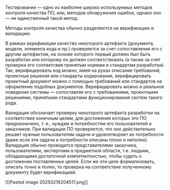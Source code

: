 Тестирование — одно из наиболее широко используемых методов контроля качества ПО, или, методов обнаружения ошибок, однако оно — не единственный такой метод.

Методы контроля качества обычно разделяются на верификацию и валидацию.

В рамках _верификации_ качество некоторого артефакта (документа, модели, элемента кода и пр.) проверяется за счет сопоставления его с другим артефактом, на основе которого первый должен был быть разработан или которому он должен соответствовать (а также за счет проверки его соответсвия принятым нормам и стандартам разработки). Так, верифицировать код можно, имея на руках описание требований, проектные решения или стандарты кодирования, верифицировать проектный документ можно с помощью требований или стандартов на оформление подобных документов. Верифицировать можно и реальное поведение системы — сопоставляя его с требованиями, проектными решениями, принятыми стандартами функционирования систем такого рода.

Валидация обозначает проверку некоторого артефакта разработки на соответствие конечным целям, для достижения которых это ПО предназначено, т. е., нуждам и потребностям его пользователей и заказчиков. При валидации ПО проверяется, что оно действительно решает нужные пользователям задачи и удовлетворяет их потребности (даже если эти задачи и потребности описаны плохо и неполно). Валидация обычно проводится представителями заказчика, пользователями, экспертами в предметной области, т.е. людьми, обладающими достаточной компетентностью, чтобы судить о достижении поставленных целей. Если же эти цели формализовать, описать точно и полно, то проверка на соответствие полученному документу будет верификацией.

![[Pasted image 20250218204517.png]]
